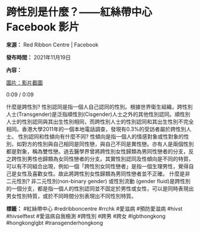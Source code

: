 # 跨性別是什麼？——紅絲帶中心 Facebook 影片

**來源：** Red Ribbon Centre | Facebook

**發布時間：** 2021年11月19日

**內容：**

[圖片：影片截圖](https://scontent-sjc3-1.xx.fbcdn.net/v/t15.5256-10/258137283_1052201368878417_477730135027787728_n.jpg?_nc_cat=105&ccb=1-7&_nc_sid=50ce42&_nc_ohc=BVY9kicQ6ngQ7kNvgFbKxUl&_nc_oc=AdjiemKBVdXCI5iSEQZBEncNzMvjr_Nq2TL-7zVLKZSFYiFW0GL9j9lmG21Lg9C4s58&_nc_zt=23&_nc_ht=scontent-sjc3-1.xx&_nc_gid=Aeli-tTotPfJze6Q3FsWDH1&oh=00_AYBrqinDvhFBalttzULw8PRQso1zs3Sv9PfLre-QGkjalw&oe=67C5825A)

0:09 / 0:09

什麼是跨性別? 性別認同是指一個人自己認同的性別。根據世界衛生組織，跨性別人士(Transgender)是泛指順性別(Cisgender)人士之外的其他性別認同。順性別人士的性別認同與其出生性別相同，而跨性別人士的性別認同和其出生性別不完全相同。香港大學2011年的一個本地電話調查，發現有0.3%的受訪者屬於跨性別人士。 性別認同和性傾向有什麼不同? 性傾向是指一個人的情感對象或性對象的性別，如對方的性別與自己相同是同性戀，與自己不同是異性戀。亦有人是兩個性別都是對象，稱為雙性戀。過去醫學界曾將跨性別女性歸類為男同性戀者的分支，反之跨性別男性也歸類為女同性戀者的分支。其實性別認同及性傾向是不同的特質，可以有不同組合出現，例如一個「跨性別女同性戀者」是指一個生理男性，覺得自己是女性及喜歡女性。故此將跨性別女性歸類為男同性戀者並不正確。 什麼是非二元性別? 非二元性別(non-binary gender) 或性別流動 (gender fluid)是跨性別的一個分支，都是指一個人的性別認同並不固定於男性或女性，可以是同時表現出男女性別特質，或於不同時間分別表現出不同性別特質。

**標籤：** #紅絲帶中心 #redribboncentre #rrchk #愛滋病 #預防愛滋病 #hivst #hivselftest #愛滋病自我檢測 #跨性別 #跨男 #跨女 #lgbthongkong #hongkonglgbt #transgenderhongkong
